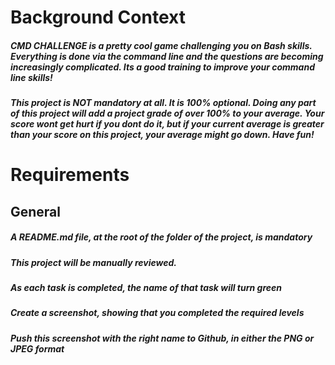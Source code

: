# Background Context
##### CMD CHALLENGE is a pretty cool game challenging you on Bash skills. Everything is done via the command line and the questions are becoming increasingly complicated. Its a good training to improve your command line skills!

##### This project is NOT mandatory at all. It is 100% optional. Doing any part of this project will add a project grade of over 100% to your average. Your score wont get hurt if you dont do it, but if your current average is greater than your score on this project, your average might go down. Have fun!

# Requirements
## General
##### A README.md file, at the root of the folder of the project, is mandatory
##### This project will be manually reviewed.
##### As each task is completed, the name of that task will turn green
##### Create a screenshot, showing that you completed the required levels
##### Push this screenshot with the right name to Github, in either the PNG or JPEG format
